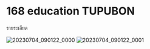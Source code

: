 # 168 education TUPUBON
รายระเอียด

![20230704_090122_0000](https://github.com/HakusaiTH/168-education/assets/104154862/0479785f-5cb0-48bd-8621-cd2cff7c5699)
![20230704_090122_0001](https://github.com/HakusaiTH/168-education/assets/104154862/62eaa519-7cbc-4e1d-9d5b-c5f209f8464b)
